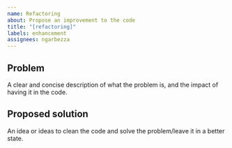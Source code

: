 ```yaml
---
name: Refactoring
about: Propose an improvement to the code
title: "[refactoring]"
labels: enhancement
assignees: ngarbezza
---
```


## Problem

A clear and concise description of what the problem is, and the impact of having it in the code.

## Proposed solution

An idea or ideas to clean the code and solve the problem/leave it in a better state.
